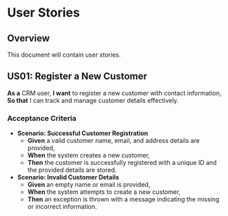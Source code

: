 # User Stories

## Overview
This document will contain user stories.

## US01: Register a New Customer
**As a** CRM user,
**I want** to register a new customer with contact information,
**So that** I can track and manage customer details effectively.

### Acceptance Criteria
- **Scenario: Successful Customer Registration**
    - **Given** a valid customer name, email, and address details are provided,
    - **When** the system creates a new customer,
    - **Then** the customer is successfully registered with a unique ID and the provided details are stored.
- **Scenario: Invalid Customer Details**
    - **Given** an empty name or email is provided,
    - **When** the system attempts to create a new customer,
    - **Then** an exception is thrown with a message indicating the missing or incorrect information.

